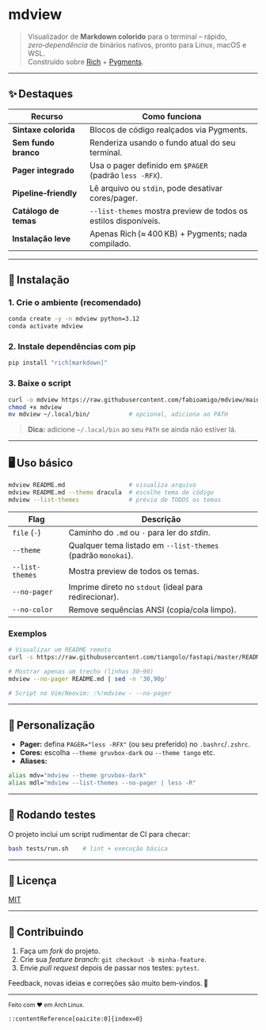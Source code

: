 # mdview

> Visualizador de **Markdown colorido** para o terminal – rápido, _zero‑dependência_ de binários nativos, pronto para Linux, macOS e WSL.  
> Construído sobre [Rich](https://rich.readthedocs.io/) + [Pygments](https://pygments.org/).

---

## ✨ Destaques

| Recurso | Como funciona |
|---------|---------------|
| **Sintaxe colorida** | Blocos de código realçados via Pygments. |
| **Sem fundo branco** | Renderiza usando o fundo atual do seu terminal. |
| **Pager integrado** | Usa o pager definido em `$PAGER` (padrão `less -RFX`). |
| **Pipeline‑friendly** | Lê arquivo ou `stdin`, pode desativar cores/pager. |
| **Catálogo de temas** | `--list-themes` mostra preview de todos os estilos disponíveis. |
| **Instalação leve** | Apenas Rich (≈ 400 KB) + Pygments; nada compilado. |

---

## 🚀 Instalação

### 1. Crie o ambiente (recomendado)

```bash
conda create -y -n mdview python=3.12
conda activate mdview
````

### 2. Instale dependências com **pip**

```bash
pip install "rich[markdown]"
```

### 3. Baixe o script

```bash
curl -o mdview https://raw.githubusercontent.com/fabioamigo/mdview/main/mdview
chmod +x mdview
mv mdview ~/.local/bin/           # opcional, adiciona ao PATH
```

> **Dica:** adicione `~/.local/bin` ao seu `PATH` se ainda não estiver lá.

---

## 🖥️ Uso básico

```bash
mdview README.md                  # visualiza arquivo
mdview README.md --theme dracula  # escolhe tema de código
mdview --list-themes              # prévia de TODOS os temas
```

| Flag            | Descrição                                                              |
| --------------- | ---------------------------------------------------------------------- |
| `file` (`-`)    | Caminho do `.md` ou `-` para ler do *stdin*.                           |
| `--theme`       | Qualquer tema listado em `--list-themes` (padrão `monokai`).           |
| `--list-themes` | Mostra preview de todos os temas. |
| `--no‑pager`    | Imprime direto no `stdout` (ideal para redirecionar).                  |
| `--no‑color`    | Remove sequências ANSI (copia/cola limpo).                             |

### Exemplos

```bash
# Visualizar um README remoto
curl -s https://raw.githubusercontent.com/tiangolo/fastapi/master/README.md | mdview -

# Mostrar apenas um trecho (linhas 30–90)
mdview --no-pager README.md | sed -n '30,90p'

# Script no Vim/Neovim: :%!mdview - --no-pager
```

---

## 🔧 Personalização

* **Pager:** defina `PAGER="less -RFX"` (ou seu preferido) no `.bashrc`/`.zshrc`.
* **Cores:** escolha `--theme gruvbox-dark` ou `--theme tango` etc.
* **Aliases:**

```bash
alias mdv="mdview --theme gruvbox-dark"
alias mdl="mdview --list-themes --no-pager | less -R"
```

---

## 🧪 Rodando testes

O projeto inclui um script rudimentar de CI para checar:

```bash
bash tests/run.sh    # lint + execução básica
```

---

## 📜 Licença

[MIT](LICENSE)

---

## 🙋 Contribuindo

1. Faça um *fork* do projeto.
2. Crie sua *feature branch*: `git checkout -b minha-feature`.
3. Envie *pull request* depois de passar nos testes: `pytest`.

Feedback, novas ideias e correções são muito bem‑vindos. 🚀

---

<sub>Feito com ❤️ em Arch Linux.</sub>

```
::contentReference[oaicite:0]{index=0}
```
